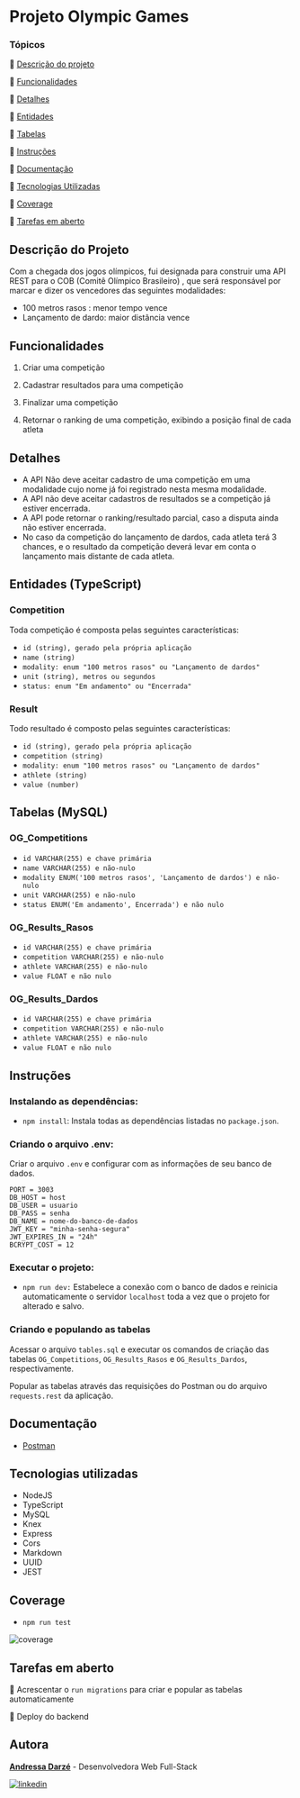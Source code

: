 # Projeto Olympic Games

### Tópicos
:small_blue_diamond: [Descrição do projeto](#descrição-do-projeto)

:small_blue_diamond: [Funcionalidades](#funcionalidades)

:small_blue_diamond: [Detalhes](#detalhes)

:small_blue_diamond: [Entidades](#entidades-typescript)

:small_blue_diamond: [Tabelas](#tabelas-mysql)

:small_blue_diamond: [Instruções](#instruções)

:small_blue_diamond: [Documentação](#documentação)

:small_blue_diamond: [Tecnologias Utilizadas](#tecnologias-utilizadas)

:small_blue_diamond: [Coverage](#coverage)

:small_blue_diamond: [Tarefas em aberto](#tarefas-em-aberto)


## Descrição do Projeto
Com a chegada dos jogos olímpicos, fui designada para construir uma API REST para o COB (Comitê Olímpico Brasileiro)
, que será responsável por marcar e dizer os vencedores das seguintes modalidades:
  - 100 metros rasos : menor tempo vence
  - Lançamento de dardo: maior distância vence
  
## Funcionalidades

1. Criar uma competição

2. Cadastrar resultados para uma competição

3. Finalizar uma competição

4. Retornar o ranking de uma competição, exibindo a posição final de cada atleta

## Detalhes
- A API Não deve aceitar cadastro de uma competição em uma modalidade cujo nome já foi registrado nesta mesma modalidade.
- A API não deve aceitar cadastros de resultados se a competição já estiver encerrada.
- A API pode retornar o ranking/resultado parcial, caso a disputa ainda não estiver encerrada.
- No caso da competição do lançamento de dardos, cada atleta terá 3 chances, e o resultado da competição deverá levar em conta o lançamento mais distante de cada atleta.
  
## Entidades (TypeScript)

### Competition
Toda competição é composta pelas seguintes características:
   - `id (string), gerado pela própria aplicação`
   - `name (string)`
   - `modality: enum "100 metros rasos" ou "Lançamento de dardos"`
   - `unit (string), metros ou segundos`
   - `status: enum "Em andamento" ou "Encerrada"`
    
### Result
Todo resultado é composto pelas seguintes características:
   - `id (string), gerado pela própria aplicação`
   - `competition (string)`
   - `modality: enum "100 metros rasos" ou "Lançamento de dardos"`
   - `athlete (string)`
   - `value (number)`
   
## Tabelas (MySQL)

### OG_Competitions

-   `id VARCHAR(255) e chave primária`
-   `name VARCHAR(255) e não-nulo`
-   `modality ENUM('100 metros rasos', 'Lançamento de dardos') e não-nulo`
-   `unit VARCHAR(255) e não-nulo`
-   `status ENUM('Em andamento', Encerrada') e não nulo`


### OG_Results_Rasos

-   `id VARCHAR(255) e chave primária`
-   `competition VARCHAR(255) e não-nulo`
-   `athlete VARCHAR(255) e não-nulo`
-   `value FLOAT e não nulo`

### OG_Results_Dardos

-   `id VARCHAR(255) e chave primária`
-   `competition VARCHAR(255) e não-nulo`
-   `athlete VARCHAR(255) e não-nulo`
-   `value FLOAT e não nulo`

## Instruções

### Instalando as dependências:
-   `npm install`:
    Instala todas as dependências listadas no `package.json`.

### Criando o arquivo .env:

Criar o arquivo `.env` e configurar com as informações de seu banco de dados.

```
PORT = 3003
DB_HOST = host
DB_USER = usuario
DB_PASS = senha
DB_NAME = nome-do-banco-de-dados
JWT_KEY = "minha-senha-segura"
JWT_EXPIRES_IN = "24h"
BCRYPT_COST = 12
```

### Executar o projeto:

-   `npm run dev:`
Estabelece a conexão com o banco de dados e reinicia automaticamente o servidor `localhost` toda a vez que o projeto for alterado e salvo.

### Criando e populando as tabelas

Acessar o arquivo `tables.sql` e executar os comandos de criação das tabelas `OG_Competitions`, `OG_Results_Rasos` e `OG_Results_Dardos`, respectivamente.

Popular as tabelas através das requisições do Postman ou do arquivo `requests.rest` da aplicação.

## Documentação
- [Postman](https://documenter.getpostman.com/view/21556158/2s8YYEMPaK)

## Tecnologias utilizadas
  -   NodeJS
  -   TypeScript
  -   MySQL
  -   Knex
  -   Express
  -   Cors
  -   Markdown
  -   UUID
  -   JEST


## Coverage
- `npm run test`

![coverage](https://user-images.githubusercontent.com/104744597/213477504-83f6504a-69b4-474a-ad87-b36a112e428a.png)


## Tarefas em aberto
:memo: Acrescentar o `run migrations` para criar e popular as tabelas automaticamente

:memo: Deploy do backend
  
## Autora
 [**Andressa Darzé**](https://github.com/andressadarze) - Desenvolvedora Web Full-Stack
 
 
 [![linkedin](https://img.shields.io/badge/linkedin-0A66C2?style=for-the-badge&logo=linkedin&logoColor=white)](https://www.linkedin.com/in/andressadarze)
